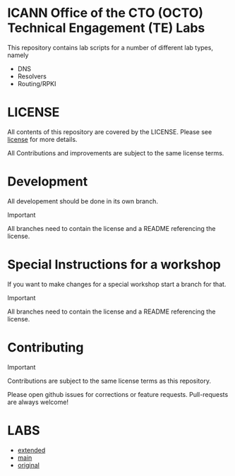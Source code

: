 # ICANN Office of the CTO (OCTO) Technical Engagement (TE) Labs

This repository contains lab scripts for a number of different lab types, namely

- DNS
- Resolvers
- Routing/RPKI

# LICENSE

All contents of this repository are covered by the LICENSE. Please see [license](LICENSE.md) for more details.

All Contributions and improvements are subject to the same license terms.

# Development

All developement should be done in its own branch.

> [!IMPORTANT]
> All branches need to contain the license and a README referencing the license.

# Special Instructions for a workshop

If you want to make changes for a special workshop start a branch for that.

> [!IMPORTANT]
> All branches need to contain the license and a README referencing the license.

# Contributing

> [!IMPORTANT]
> Contributions are subject to the same license terms as this repository.

Please open github issues for corrections or feature requests.
Pull-requests are always welcome!


# LABS

* [extended](https://github.com/icann/OCTO-TE-labs/tree/extended)
* [main](https://github.com/icann/OCTO-TE-labs/tree/main)
* [original](https://github.com/icann/OCTO-TE-labs/tree/original)
